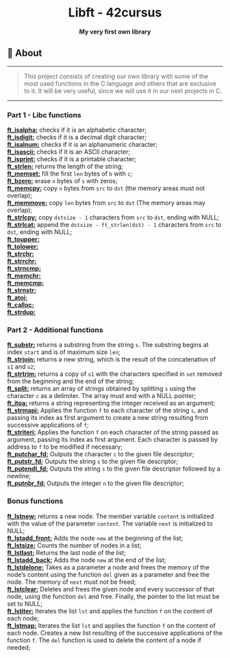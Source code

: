 <h1 align="center">Libft - 42cursus</h1>
<p align="center"><strong>My very first own library</strong></p>

## 📑 About
---
> This project consists of creating our own library with some of the most used functions in the C language and others that are exclusive to it. It will be
very useful, since we will use it in our next projects in C.
---

### Part 1 - Libc functions

[**ft_isalpha:**](/libft/ft_isalpha.c) checks if it is an alphabetic character;\
[**ft_isdigit:**](/libft/ft_isdigit.c) checks if it is a decimal digit character;\
[**ft_isalnum:**](/libft/ft_isalnum.c) checks if it is an alphanumeric character;\
[**ft_isascii:**](/libft/ft_isascii.c) checks if it is an ASCII character;\
[**ft_isprint:**](/libft/ft_isprint.c) checks if it is a printable character;\
[**ft_strlen:**](/libft/ft_strlen.c) returns the length of the string;\
[**ft_memset:**](/libft/ft_memset.c) fill the first `len` bytes of `b` with `c`;\
[**ft_bzero:**](/libft/ft_bzero.c) erase `n` bytes of `s` with zeros;\
[**ft_memcpy:**](/libft/ft_memcpy.c) copy `n` bytes from `src` to `dst` (the memory areas must not overlap);\
[**ft_memmove:**](/libft/ft_memmove.c) copy `len` bytes from `src` to `dst` (The memory areas may overlap);\
[**ft_strlcpy:**](/libft/ft_strlcpy.c) copy `dstsize - 1` characters from `src` to `dst`, ending with NULL;\
[**ft_strlcat:**](/libft/ft_strlcat.c) append the `dstsize - ft_strlen(dst) - 1` characters from `src` to `dst`, ending with NULL;\
[**ft_toupper:**](/libft/ft_toupper.c) \
[**ft_tolower:**](/libft/ft_tolower.c) \
[**ft_strchr:**](/libft/ft_strchr.c) \
[**ft_strrchr:**](/libft/ft_strrchr.c) \
[**ft_strncmp:**](/libft/ft_strncmp.c) \
[**ft_memchr:**](/libft/ft_memchr.c) \
[**ft_memcmp:**](/libft/ft_memcmp.c) \
[**ft_strnstr:**](/libft/ft_strnstr.c) \
[**ft_atoi:**](/libft/ft_atoi.c) \
[**ft_calloc:**](/libft/ft_calloc.c) \
[**ft_strdup:**](/libft/ft_strdup.c)

### Part 2 - Additional functions

[**ft_substr:**](/libft/ft_substr.c) returns a substring from the string `s`. The substring begins at index `start` and is of maximum size `len`;\
[**ft_strjoin:**](/libft/ft_strjoin.c) returns a new string, which is the result of the concatenation of `s1` and `s2`;\
[**ft_strtrim:**](/libft/ft_strtrim.c) returns a copy of `s1` with the characters specified in `set` removed from the beginning and the end of the string;\
[**ft_split:**](/libft/ft_split.c) returns an array of strings obtained by splitting `s` using the character `c` as a delimiter. The array must end with a NULL pointer;\
[**ft_itoa:**](/libft/ft_itoa.c) returns a string representing the integer received as an argument;\
[**ft_strmapi:**](/libft/ft_strmapi.c) Applies the function `f` to each character of the string `s`, and passing its index as first argument to create a new string resulting from successive applications of `f`;\
[**ft_striteri:**](/libft/ft_striteri.c) Applies the function `f` on each character of the string passed as argument, passing its index as first argument. Each character is passed by address to `f` to be modified if necessary;\
[**ft_putchar_fd:**](/libft/ft_putchar_fd.c) Outputs the character `c` to the given file descriptor;\
[**ft_putstr_fd:**](/libft/ft_putstr_fd.c) Outputs the string `s` to the given file descriptor;\
[**ft_putendl_fd:**](/libft/ft_putendl_fd.c) Outputs the string `s` to the given file descriptor followed by a newline;\
[**ft_putnbr_fd:**](/libft/ft_putnbr_fd.c) Outputs the integer `n` to the given file descriptor;

### Bonus functions

[**ft_lstnew:**](/libft/ft_lstnew.c) returns a new node. The member variable `content` is initialized with the value of the parameter `content`. The variable `next` is initialized to NULL;\
[**ft_lstadd_front:**](/libft/ft_lstadd_front.c) Adds the node `new` at the beginning of the list;\
[**ft_lstsize:**](/libft/ft_lstsize.c) Counts the number of nodes in a list;\
[**ft_lstlast:**](/libft/ft_lstlast.c) Returns the last node of the list;\
[**ft_lstadd_back:**](/libft/ft_lstadd_back.c) Adds the node `new` at the end of the list;\
[**ft_lstdelone:**](/libft/ft_lstdelone.c) Takes as a parameter a node and frees the memory of the node’s content using the function `del` given as a parameter and free the node. The memory of `next` must not be freed;\
[**ft_lstclear:**](/libft/ft_lstclear.c) Deletes and frees the given node and every successor of that node, using the function `del` and free. Finally, the pointer to the list must be set to NULL;\
[**ft_lstiter:**](/libft/ft_lstiter.c) Iterates the list `lst` and applies the function `f` on the content of each node;\
[**ft_lstmap:**](/libft/ft_lstmap.c) Iterates the list `lst` and applies the function `f` on the content of each node. Creates a new list resulting of the successive applications of the function `f`. The `del` function is used to delete the content of a node if needed;

